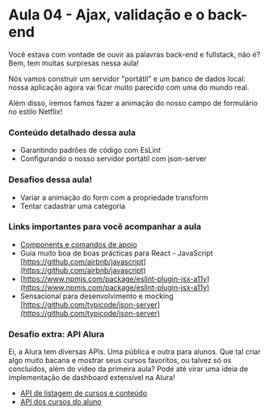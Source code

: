 # Aula 04 - Ajax, validação e o back-end

Você estava com vontade de ouvir as palavras back-end e fullstack, não é? Bem, tem muitas surpresas nessa aula!

Nós vamos construir um servidor "portátil" e um banco de dados local: nossa aplicação agora vai ficar muito parecido com uma do mundo real.

Além disso, iremos famos fazer a animação do nosso campo de formulário no estilo Netflix!

### Conteúdo detalhado dessa aula

- Garantindo padrões de código com EsLint
- Configurando o nosso servidor portátil com json-server

### Desafios dessa aula!

- Variar a animação do form com a propriedade transform
- Tentar cadastrar uma categoria

### Links importantes para você acompanhar a aula

- [Components e comandos de apoio](https://gist.github.com/omariosouto/643616a1f923b3350675b643cccb462a)
- Guia muito boa de boas prácticas para React - JavaScript [https://github.com/airbnb/javascript](https://github.com/airbnb/javascript)
- [https://www.npmjs.com/package/eslint-plugin-jsx-a11y](https://www.npmjs.com/package/eslint-plugin-jsx-a11y)
- Sensacional para desenvolvimento e mocking [https://github.com/typicode/json-server](https://github.com/typicode/json-server)

### Desafio extra: API Alura
Ei, a Alura tem diversas APIs. Uma pública e outra para alunos. Que tal criar algo muito bacana e mostrar seus cursos favoritos, ou talvez só os concluídos, além do video da primeira aula? Pode até virar uma ideia de implementação de dashboard extensível na Alura!

- [API de listagem de cursos e conteúdo](https://suporte.alura.com.br/article/315-como-funciona-a-api-publica-da-alura)
- [API dos cursos do aluno](https://suporte.alura.com.br/article/314-beta-api-do-dashboard-para-alunos)